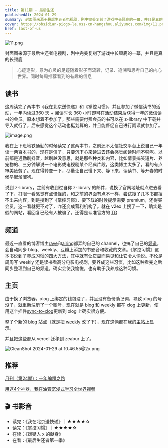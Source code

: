 ```yaml
---
title: 第11期 - 最后生还
publishedAt: 2024-01-29
summary: 封面图来源于最后生还者电视剧，剧中完美复刻了游戏中长颈鹿的一幕，并且是真的长颈鹿
cover: https://obsidian-picgo-le.oss-cn-hangzhou.aliyuncs.com/img/11.png
href: last-of-us
---
```

![11.png](https://obsidian-picgo-le.oss-cn-hangzhou.aliyuncs.com/img/11.png)

封面图来源于最后生还者电视剧，剧中完美复刻了游戏中长颈鹿的一幕，并且是真的长颈鹿

>心迹逐影，意为心灵的足迹随着影子而流转，记录、追溯和思考自己的内心世界。同时每周推荐看到的有趣的信息

## 读书
这周读完了两本书《我在北京送快递》和《掌控习惯》，并且参加了微信读书的活动，一年内读过360 天 + 阅读时长 360 小时即可在活动结束后获得一年的微信读书的会员。原本想着不参加了，那些需要付费会员的书可以在 z-library 中下载并导入就行了，后来感觉这个活动也挺划算的，并且能督促自己进行阅读就参加了。

![image.png](https://obsidian-picgo-le.oss-cn-hangzhou.aliyuncs.com/img/20240129100730.png)

我在上下班地铁通勤的时候读完了这两本书，之前还不太信社交平台上说自己一年读一两百本书的，现在是信了，只要沉下心来读进去还会感觉阅读时间不够呢。以前都是通勤刷抖音，越刷越没意思，就是那些种类和内容，比如情景搞笑短片、养宠物的、三分钟解说一个电影或电视剧某个经典片段，这类博主太多了，看的有点审美疲劳了。现在得转变一下，尽量让自己慢下来、静下来，读读书、等开春的时候早起溜溜狗。

说到 z-library，之前有收到过自称 z-library 的邮件，说换了官网地址就点进去看了下，打眼一看感觉有点怪怪的，和之前的界面有点不一样，尝试搜了几本书都搜不出来内容，到是搜到了《掌控习惯》，要下载的时候提示需要 premium，还得买会员，这一看就更不对了，咋还变成营利机构了。就在 v2ex 上搜了一下，确实是假的网站，看回复已经有人被骗了。还得是认准官方的 [TG](https://t.me/zlibrary_official)

## 频道
最近一直看的博客博主[raye](https://rayepeng.net/)和[airing](https://blog.ursb.me/)都弄的自己的 channel，也搞了自己的[频道](https://t.me/xiaole_channel)，会自动同步 blog、weekly、豆瓣上添加的书影音和收藏的文章。《掌控习惯》这本书说到了养成习惯的四大方法，其中就有让它显而易见和让它令人愉悦。不论是周周写 weekly 还是读书看高分电影电视剧，要养成这些习惯，比如这种看完之后同步整理到自己的频道，确实会使我愉悦，也有助于我养成这种习惯。

## 主页
由于换了浏览器，xlog 上绑定的钱包没了，并且没有备份助记词，导致 xlog 的号没了，就重新注册了一个账号，现在就是 blog 和 weekly 都在 xlog 上更新，使用这个插件[sync-to-xlog](https://github.com/Otto-J/sync-to-xlog)更新到 xlog 上确实很方便。

整了个新的 [blog](https://blog.xiaole.site/) 站点（就是把 [weekly](weekly.xiaole.site) 改了下），现在这俩都在我的[主站](https://xiaole.site)上显示。

并且把这些都从 vercel 迁移到 zeabur 上了。

![CleanShot 2024-01-29 at 10.46.55@2x.png](https://obsidian-picgo-le.oss-cn-hangzhou.aliyuncs.com/img/CleanShot%202024-01-29%20at%2010.46.55@2x.png)


## 推荐

[月刊（第24期）：十年编程之路](https://blog.ursb.me/posts/weekly-24/)

[用这4个神器，我在油管沉浸式学习全世界视频](https://sspai.com/post/85794)

## 🎬 书影音

+ 读完：《我在北京送快递》｜★★★★☆
+ 读完：《掌控习惯》｜★★★★☆
+ 在读：《嫌疑人 x 的献身》
+ 在看：《最后生还者第一季》
